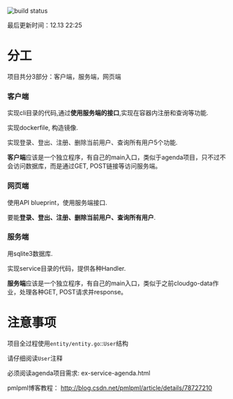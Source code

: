 ![build status](https://travis-ci.org/RowlingWu/agenda-test.svg?branch=master)

最后更新时间：12.13  22:25


# 分工

项目共分3部分：客户端，服务端，网页端

### 客户端

实现cli目录的代码,通过**使用服务端的接口**,实现在容器内注册和查询等功能.

实现dockerfile, 构造镜像.

实现登录、登出、注册、删除当前用户、查询所有用户5个功能.

**客户端**应该是一个独立程序，有自己的main入口，类似于agenda项目，只不过不会访问数据库，而是通过GET, POST链接等访问服务端。

### 网页端

使用API blueprint，使用服务端接口.

要能**登录、登出、注册、删除当前用户、查询所有用户**.

### 服务端

用sqlite3数据库.

实现service目录的代码，提供各种Handler.

**服务端**应该是一个独立程序，有自己的main入口，类似于之前cloudgo-data作业，处理各种GET, POST请求并response。



# 注意事项

项目全过程使用`entity/entity.go`::`User`结构

请仔细阅读`User`注释

必须阅读agenda项目需求: ex-service-agenda.html

pmlpml博客教程： http://blog.csdn.net/pmlpml/article/details/78727210

